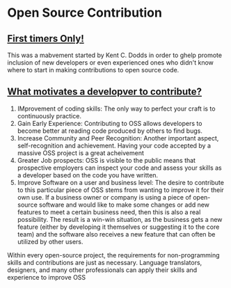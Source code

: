 # Open Source Contribution

## [First timers Only!](https://www.firsttimersonly.com/)

This was a mabvement started by Kent C. Dodds in order to ghelp promote inclusion of new developers or even experienced ones who didn't know where to start in making contributions to open source code.  

## [What motivates a developver to contribute?](https://clearcode.cc/blog/why-developers-contribute-open-source-software/)

1. IMprovement of coding skills: The only way to perfect your craft is to continuously practice.
2. Gain Early Experience: Contributing to OSS allows developers to become better at reading code produced by others to find bugs. 
3. Increase Community and Peer Recognition: Another important aspect, self-recognition and achievement. Having your code accepted by a massive OSS project is a great acheivement
4. Greater Job prospects: OSS is visible to the public means that prospective employers can inspect your code and assess your skills as a developer based on the code you have written.
5. Improve Software on a user and business level: The desire to contribute to this particular piece of OSS stems from wanting to improve it for their own use. If a business owner or company is using a piece of open-source software and would like to make some changes or add new features to meet a certain business need, then this is also a real possibility. The result is a win-win situation, as the business gets a new feature (either by developing it themselves or suggesting it to the core team) and the software also receives a new feature that can often be utilized by other users.

Within every open-source project, the requirements for non-programming skills and contributions are just as necessary. Language translators, designers, and many other professionals can apply their skills and experience to improve OSS